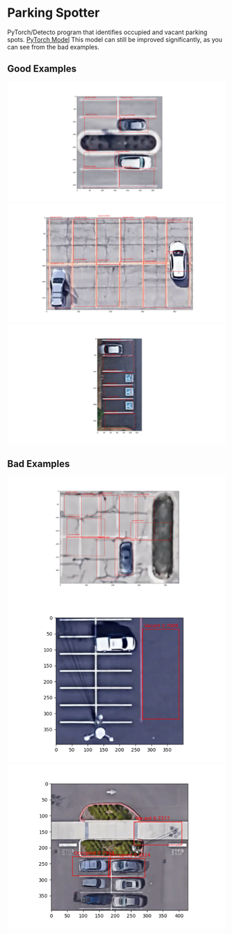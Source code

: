 # Parking Spotter
PyTorch/Detecto program that identifies occupied and vacant parking spots.
[PyTorch Model](https://www.dropbox.com/s/nz8zn7z6c8dc5qg/ParkingSpotterModel.pt?dl=0)
This model can still be improved significantly, as you can see from the bad examples.

## Good Examples
![](./exampleImages/good1.png)
![](./exampleImages/good2.png)
![](./exampleImages/good3.png)

## Bad Examples
![](./exampleImages/bad1.png)
![](./exampleImages/bad2.png)
![](./exampleImages/bad3.png)
